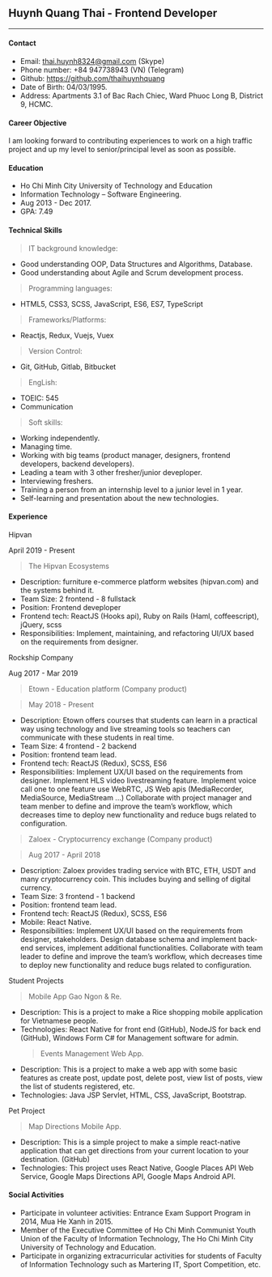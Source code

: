 ## Huynh Quang Thai - Frontend Developer

---

#### Contact

- Email: thai.huynh8324@gmail.com (Skype)
- Phone number: +84 947738943 (VN) (Telegram)
- Github: https://github.com/thaihuynhquang
- Date of Birth: 04/03/1995.
- Address: Apartments 3.1 of Bac Rach Chiec, Ward Phuoc Long B, District 9, HCMC.

#### Career Objective

I am looking forward to contributing experiences to work on a high traffic project and up my level to senior/principal level as soon as possible.

#### Education

- Ho Chi Minh City University of Technology and Education
- Information Technology – Software Engineering.
- Aug 2013 - Dec 2017.
- GPA: 7.49

#### Technical Skills

> IT background knowledge:

- Good understanding OOP, Data Structures and Algorithms, Database.
- Good understanding about Agile and Scrum development process.

> Programming languages:

- HTML5, CSS3, SCSS, JavaScript, ES6, ES7, TypeScript

> Frameworks/Platforms:

- Reactjs, Redux, Vuejs, Vuex

> Version Control:

- Git, GitHub, Gitlab, Bitbucket

> EngLish:

- TOEIC: 545
- Communication

> Soft skills:

- Working independently.
- Managing time.
- Working with big teams (product manager, designers, frontend developers, backend developers).
- Leading a team with 3 other fresher/junior deveploper.
- Interviewing freshers.
- Training a person from an internship level to a junior level in 1 year.
- Self-learning and presentation about the new technologies.

#### Experience

Hipvan

April 2019 - Present

> The Hipvan Ecosystems

- Description: furniture e-commerce platform websites (hipvan.com) and the systems behind it.
- Team Size: 2 frontend - 8 fullstack
- Position: Frontend deveploper
- Frontend tech: ReactJS (Hooks api), Ruby on Rails (Haml, coffeescript), jQuery, scss
- Responsibilities: Implement, maintaining, and refactoring UI/UX based on the requirements from designer.

Rockship Company

Aug 2017 - Mar 2019

> Etown - Education platform (Company product)

> May 2018 - Present

- Description: Etown offers courses that students can learn in a practical way using technology and live streaming tools so teachers can communicate with these students in real time.
- Team Size: 4 frontend - 2 backend
- Position: frontend team lead.
- Frontend tech: ReactJS (Redux), SCSS, ES6
- Responsibilities:
  Implement UX/UI based on the requirements from designer.
  Implement HLS video livestreaming feature.
  Implement voice call one to one feature use WebRTC, JS Web apis (MediaRecorder, MediaSource, MediaStream ...)
  Collaborate with project manager and team menber to define and improve the team’s workflow, which decreases time to deploy new functionality and reduce bugs related to configuration.

> Zaloex - Cryptocurrency exchange (Company product)

> Aug 2017 - April 2018

- Description: Zaloex provides trading service with BTC, ETH, USDT and many cryptocurrency coin. This includes buying and selling of digital currency.
- Team Size: 3 frontend - 1 backend
- Position: frontend team lead.
- Frontend tech: ReactJS (Redux), SCSS, ES6
- Mobile: React Native.
- Responsibilities:
  Implement UX/UI based on the requirements from designer, stakeholders.
  Design database schema and implement back-end services, implement additional functionalities.
  Collaborate with team leader to define and improve the team’s workflow, which decreases time to deploy new functionality and reduce bugs related to configuration.

Student Projects

> Mobile App Gao Ngon & Re.

- Description: This is a project to make a Rice shopping mobile application for Vietnamese people.
- Technologies: React Native for front end (GitHub), NodeJS for back end (GitHub), Windows Form C# for Management software for admin.
  > Events Management Web App.
- Description: This is a project to make a web app with some basic features as create post, update post, delete post, view list of posts, view the list of students registered, etc.
- Technologies: Java JSP Servlet, HTML, CSS, JavaScript, Bootstrap.

Pet Project

> Map Directions Mobile App.

- Description: This is a simple project to make a simple react-native application that can get directions from your current location to your destination. (GitHub)
- Technologies: This project uses React Native, Google Places API Web Service, Google Maps Directions API, Google Maps Android API.

#### Social Activities

- Participate in volunteer activities: Entrance Exam Support Program in 2014, Mua He Xanh in 2015.
- Member of the Executive Committee of Ho Chi Minh Communist Youth Union of the Faculty of Information Technology, The Ho Chi Minh City University of Technology and Education.
- Participate in organizing extracurricular activities for students of Faculty of Information Technology such as Martering IT, Sport Competition, etc.
